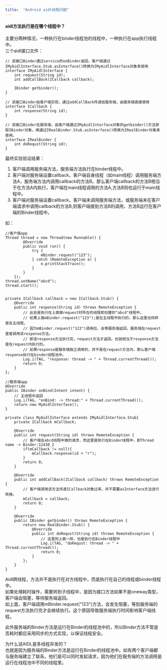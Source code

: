 ```yaml
---
title:  "Android aidl线程问题"
---
```

#### aidl方法执行是在哪个线程中？
主要分两种情况，一种执行在binder线程池的线程中，一种执行在app执行线程中。  
三个aidl接口文件：  
```
// 该接口Binder通过service的onBinder返回，客户端通过IMyAidlInterface.Stub.asInterface()转换为IMyAidlInterface对象来使用
interface IMyAidlInterface {
    int request(String id);
    int addCallBack(ICallback callback);

    IBinder getbinder();
}
```

```
// 该接口Binder由客户端实现，通过addCallBack传递给服务端，由服务端直接使用
interface ICallback {
    int response(String id);
}
```

```
// 该接口Binder在服务端，由客户端通过IMyAidlInterface对象的getbinder()方法获取IBinder对象，再通过IRealBinder.Stub.asInterface()转换为IRealBinder对象来使用。
interface IRealBinder {
    int doRequst(String id);
}
```

最终实验验证结果：
1. 客户端调用服务端方法，服务端方法执行在binder线程中。
2. 客户端对服务端设置callback，客户端自身线程（如main线程）调用服务端方法A，服务端方法内调用callback的方法B。那么客户端callback的方法B相当于在方法A内执行，客户端在main线程调用的方法A,方法B则也运行于main线程中。
3. 客户端对服务端设置callback，客户端未调用服务端方法，或服务端未在客户端请求中调用callback的方法B,则客户端接到方法B的调用，方法B运行在客户端的Binder线程中。

如：
```
//客户端app
Thread thread = new Thread(new Runnable() {
        @Override
        public void run() {
            try {
                mBinder.request("123");
            } catch (RemoteException e) {
                e.printStackTrace();
            }
        }
    });
thread.setName("abcd");
thread.start();


private ICallback callback = new ICallback.Stub() {
    @Override
    public int response(String id) throws RemoteException {
        // 此处是执行在上面做request时所在的线程即创建的"abcd"线程中。
        // 如果上面mBinder.request("123");是在主线程中执行的，那么这里也同样是在主线程。
        // 因为mBinder.request("123")调用后，会等服务端返回，服务端在request里是调用该response方法。
        // 即该response方法执行完，request方法才返回。也就相当于response方法是在request内执行的。
        // 如果response是服务端独立调用的，并不是在request方法内，那么客户端response执行在binder线程池中。
        Log.i(TAG, "response: thread -> " + Thread.currentThread());
        return 0;
    }
};
```

```
//服务端app
@Override
public IBinder onBind(Intent intent) {
    // 主线程中返回
    Log.i(TAG, "onBind: -> thread:" + Thread.currentThread());
    return new MyAidlInterface();
}

private class MyAidlInterface extends IMyAidlInterface.Stub{
    private ICallback mCallback;

    @Override
    public int request(String id) throws RemoteException {
        // 客户端在abcd线程中做的请求，而这里是执行在Binder线程中，即Thread name -> Binder:12430_2
        if(mCallback != null){
            mCallback.response(id + "r");
        }
        return 0;
    }

    @Override
    public int addCallBack(ICallback callback) throws RemoteException {
        // 客户端调用该方法传递ICallback对象过来，并不需要asInterface方法进行转换。
        mCallback = callback;
        return 0;
    }

    @Override
    public IBinder getbinder() throws RemoteException {
        return new RealBinder.Stub() {
            @Override
            public int doRequst(String id) throws RemoteException {
                // 这里同上面一样，也是执行在Binder线程中
                Log.i(TAG, "doRequst: thread -> " + Thread.currentThread());
                return 0;
            }
        };
    }
}
```

Aidl跨线程，方法并不是执行在对方线程中，而是执行在自己的线程或binder线程中。  
如果处理耗时操作，需要转到子线程中，是因为接口方法如果不是oneway类型，客户端会阻塞，等待服务端返回。  
如上面，客户端调用mBinder.request("123")方法，会发生阻塞，等到服务端的request方法执行完才会继续执行。这个原因导致服务端执行时间影响客户端线程。

此外服务端的Binder方法是运行在Binder的线程池中的，所以Binder方法不管是否耗时都应采用同步的方式实现，以保证线程安全。

为什么说AIDL是多线程并发的？  
也就是因为服务端的Binder方法是运行在Binder的线程池中。如有两个客户端都与服务端建立了联系，他们是可以同时发起请求，因为他们在服务端的方法调用是运行在线程池中不同的线程里。
